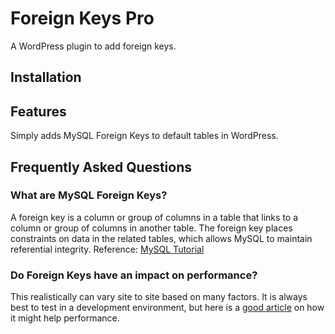 # Foreign Keys Pro
A WordPress plugin to add foreign keys.


## Installation

## Features

Simply adds MySQL Foreign Keys to default tables in WordPress.

## Frequently Asked Questions

### What are MySQL Foreign Keys?

A foreign key is a column or group of columns in a table that links to a column or group of columns in another table. The foreign key places constraints on data in the related tables, which allows MySQL to maintain referential integrity.
Reference: [MySQL Tutorial](https://www.mysqltutorial.org/mysql-foreign-key/)

### Do Foreign Keys have an impact on performance?

This realistically can vary site to site based on many factors. It is always best to test in a development environment, but here is a [good article](https://www.scarydba.com/2015/09/09/yes-foreign-keys-help-performance/) on how it might help performance.
